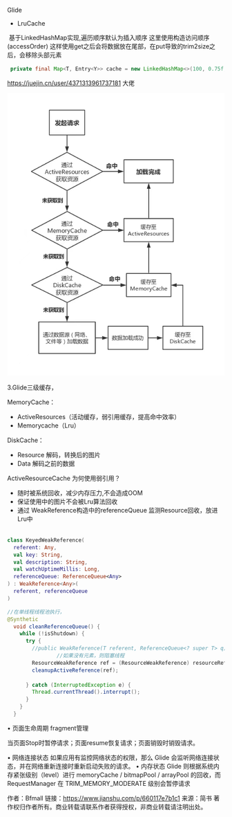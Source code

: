 Glide

- LruCache

​		基于LinkedHashMap实现,遍历顺序默认为插入顺序
​		这里使用构造访问顺序(accessOrder)
​		这样使用get之后会将数据放在尾部，在put导致的trim2size之后，会移除头部元素

```java
 private final Map<T, Entry<Y>> cache = new LinkedHashMap<>(100, 0.75f, accessOrder = true);
```



https://juejin.cn/user/4371313961737181 大佬



![glide缓存命中](..\image\glide缓存命中.jpg)

3.Glide三级缓存，

MemoryCache：

- ActiveResources（活动缓存，弱引用缓存，提高命中效率）
- Memorycache（Lru）

DiskCache：

- Resource 解码，转换后的图片
- Data 解码之前的数据

ActiveResourceCache 为何使用弱引用？ 

- 随时被系统回收，减少内存压力,不会造成OOM
- 保证使用中的图片不会被Lru算法回收
- 通过 WeakReference构造中的referenceQueue 监测Resource回收，放进Lru中

```kotlin

class KeyedWeakReference(
  referent: Any,
  val key: String,
  val description: String,
  val watchUptimeMillis: Long,
  referenceQueue: ReferenceQueue<Any>
) : WeakReference<Any>(
  referent, referenceQueue
)
```


```java
//在单线程线程池执行， 
@Synthetic
  void cleanReferenceQueue() {
    while (!isShutdown) {
      try {
      	//public WeakReference(T referent, ReferenceQueue<? super T> q)
				//如果没有元素，则阻塞线程
        ResourceWeakReference ref = (ResourceWeakReference) resourceReferenceQueue.remove();
        cleanupActiveReference(ref);
 		
      } catch (InterruptedException e) {
        Thread.currentThread().interrupt();
      }
    }
  }
```





• 页面生命周期 fragment管理



 当页面Stop时暂停请求；页面resume恢复请求；页面销毁时销毁请求。

 • 网络连接状态
 如果应用有监控网络状态的权限，那么 Glide 会监听网络连接状态，并在网络重新连接时重新启动失败的请求。
 • 内存状态
 Glide 则根据系统内存紧张级别（level）进行 memoryCache / bitmapPool / arrayPool 的回收，而 RequestManager 在 TRIM_MEMORY_MODERATE 级别会暂停请求

作者：Bfmall
链接：https://www.jianshu.com/p/660117e7b1c1
来源：简书
著作权归作者所有。商业转载请联系作者获得授权，非商业转载请注明出处。
